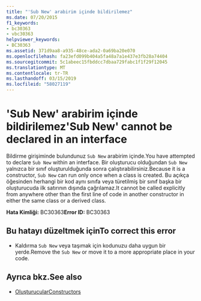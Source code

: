 ```yaml
---
title: "'Sub New' arabirim içinde bildirilemez"
ms.date: 07/20/2015
f1_keywords:
- bc30363
- vbc30363
helpviewer_keywords:
- BC30363
ms.assetid: 371d9aa8-a935-48ce-ada2-0a69ba20e070
ms.openlocfilehash: fa23efd099b404a5fa48a7a1e437e3fb28a74404
ms.sourcegitcommit: 5c1abeec15fbddcc7dbaa729fabc1f1f29f12045
ms.translationtype: MT
ms.contentlocale: tr-TR
ms.lasthandoff: 03/15/2019
ms.locfileid: "58027119"
---
```

# <a name="sub-new-cannot-be-declared-in-an-interface"></a><span data-ttu-id="83128-102">'Sub New' arabirim içinde bildirilemez</span><span class="sxs-lookup"><span data-stu-id="83128-102">'Sub New' cannot be declared in an interface</span></span>
<span data-ttu-id="83128-103">Bildirme girişiminde bulundunuz `Sub New` arabirim içinde.</span><span class="sxs-lookup"><span data-stu-id="83128-103">You have attempted to declare `Sub New` within an interface.</span></span> <span data-ttu-id="83128-104">Bir oluşturucu olduğundan `Sub New` yalnızca bir sınıf oluşturulduğunda sonra çalıştırabilirsiniz.</span><span class="sxs-lookup"><span data-stu-id="83128-104">Because it is a constructor, `Sub New` can run only once when a class is created.</span></span> <span data-ttu-id="83128-105">Bu açıkça öğesinden herhangi bir kod aynı sınıfa veya türetilmiş bir sınıf başka bir oluşturucuda ilk satırının dışında çağrılamaz.</span><span class="sxs-lookup"><span data-stu-id="83128-105">It cannot be called explicitly from anywhere other than the first line of code in another constructor in either the same class or a derived class.</span></span>  
  
 <span data-ttu-id="83128-106">**Hata Kimliği:** BC30363</span><span class="sxs-lookup"><span data-stu-id="83128-106">**Error ID:** BC30363</span></span>  
  
## <a name="to-correct-this-error"></a><span data-ttu-id="83128-107">Bu hatayı düzeltmek için</span><span class="sxs-lookup"><span data-stu-id="83128-107">To correct this error</span></span>  
  
-   <span data-ttu-id="83128-108">Kaldırma `Sub New` veya taşımak için kodunuzu daha uygun bir yerde.</span><span class="sxs-lookup"><span data-stu-id="83128-108">Remove the `Sub New` or move it to a more appropriate place in your code.</span></span>  
  
## <a name="see-also"></a><span data-ttu-id="83128-109">Ayrıca bkz.</span><span class="sxs-lookup"><span data-stu-id="83128-109">See also</span></span>

- [<span data-ttu-id="83128-110">Oluşturucular</span><span class="sxs-lookup"><span data-stu-id="83128-110">Constructors</span></span>](~/docs/visual-basic/programming-guide/concepts/object-oriented-programming.md#constructors)
